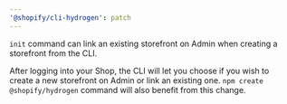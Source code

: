 ```yaml
---
'@shopify/cli-hydrogen': patch
---
```


`init` command can link an existing storefront on Admin when creating a storefront from the CLI.

After logging into your Shop, the CLI will let you choose if you wish to create a new storefront on Admin or link an existing one. `npm create @shopify/hydrogen` command will also benefit from this change.
